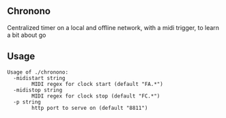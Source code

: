 ## Chronono

Centralized timer on a local and offline network, with a midi trigger, to learn a bit about go

## Usage

```
Usage of ./chronono:
  -midistart string
        MIDI regex for clock start (default "FA.*")
  -midistop string
        MIDI regex for clock stop (default "FC.*")
  -p string
        http port to serve on (default "8811")
```